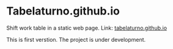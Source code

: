 # Tabelaturno.github.io
Shift work table in a static web page.
Link: [tabelaturno.github.io](https://tabelaturno.github.io)

This is first verstion. The project is under development.

